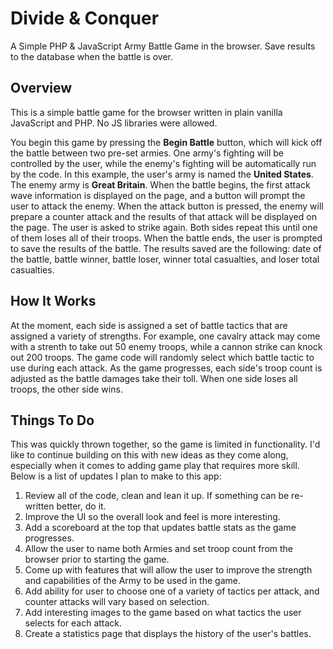 # Divide &amp; Conquer
A Simple PHP &amp; JavaScript Army Battle Game in the browser. Save results to the database when the battle is over.

## Overview
This is a simple battle game for the browser written in plain vanilla JavaScript and PHP. No JS libraries were allowed.

You begin this game by pressing the **Begin Battle** button, which will kick off the battle between two pre-set armies. One army's fighting will be controlled by the user, while the enemy's fighting will be automatically run by the code. In this example, the user's army is named the **United States**. The enemy army is **Great Britain**. When the battle begins, the first attack wave information is displayed on the page, and a button will prompt the user to attack the enemy. When the attack button is pressed, the enemy will prepare a counter attack and the results of that attack will be displayed on the page. The user is asked to strike again. Both sides repeat this until one of them loses all of their troops. When the battle ends, the user is prompted to save the results of the battle. The results saved are the following: date of the battle, battle winner, battle loser, winner total casualties, and loser total casualties.

## How It Works
At the moment, each side is assigned a set of battle tactics that are assigned a variety of strengths. For example, one cavalry attack may come with a strenth to take out 50 enemy troops, while a cannon strike can knock out 200 troops. The game code will randomly select which battle tactic to use during each attack. As the game progresses, each side's troop count is adjusted as the battle damages take their toll. When one side loses all troops, the other side wins. 

## Things To Do
This was quickly thrown together, so the game is limited in functionality. I'd like to continue building on this with new ideas as they come along, especially when it comes to adding game play that requires more skill. Below is a list of updates I plan to make to this app:

1. Review all of the code, clean and lean it up. If something can be re-written better, do it. 
2. Improve the UI so the overall look and feel is more interesting.
2. Add a scoreboard at the top that updates battle stats as the game progresses. 
3. Allow the user to name both Armies and set troop count from the browser prior to starting the game.
4. Come up with features that will allow the user to improve the strength and capabilities of the Army to be used in the game. 
5. Add ability for user to choose one of a variety of tactics per attack, and counter attacks will vary based on selection.
6. Add interesting images to the game based on what tactics the user selects for each attack.
7. Create a statistics page that displays the history of the user's battles. 
